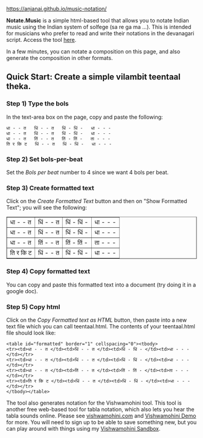 https://anjanai.github.io/music-notation/

**Notate.Music** is a simple html-based tool that allows you to notate Indian music using the Indian system of solfege (sa re ga ma ...). This is intended for musicians who prefer to read and write their notations in the devanagari script. Access the tool [here](https://anjanai.github.io/music-notation/).

In a few minutes, you can notate a composition on this page, and also generate the composition in other formats.
## Quick Start:  Create a simple vilambit teentaal theka.

### Step 1) Type the bols
In the text-area box on the page, copy and paste the following:
```
धा - - त   धिं - - त   धिं - धिं -   धा - - -
धा - - त   धिं - - त   धिं - धिं -   धा - - -
धा - - त   तिं - - त   तिं - तिं -   ता - - -
ति र कि ट   धिं - - त   धिं - धिं -   धा - - -
```

### Step 2) Set bols-per-beat
Set the *Bols per beat* number to 4 since we want 4 bols per beat.

### Step 3) Create formatted text
Click on the *Create Formatted Text* button and then on "Show Formatted Text"; you will see the following:
<html>
<table id="formatted" border="1" cellspacing="0"><tbody>
<tr><td>धा - - त </td><td>धिं - - त </td><td>धिं - धिं - </td><td>धा - - - </td></tr>
<tr><td>धा - - त </td><td>धिं - - त </td><td>धिं - धिं - </td><td>धा - - - </td></tr>
<tr><td>धा - - त </td><td>तिं - - त </td><td>तिं - तिं - </td><td>ता - - - </td></tr>
<tr><td>ति र कि ट </td><td>धिं - - त </td><td>धिं - धिं - </td><td>धा - - - </td></tr>
</tbody></table>
</html>

### Step 4) Copy formatted text
You can copy and paste this formatted text into a document (try doing it in a google doc).

### Step 5) Copy html
Click on the *Copy Formatted text as HTML* button, then paste into a new text file which you can call teentaal.html.
The contents of your teentaal.html file should look like:

```
<table id="formatted" border="1" cellspacing="0"><tbody>
<tr><td>धा - - त </td><td>धिं - - त </td><td>धिं - धिं - </td><td>धा - - - </td></tr>
<tr><td>धा - - त </td><td>धिं - - त </td><td>धिं - धिं - </td><td>धा - - - </td></tr>
<tr><td>धा - - त </td><td>तिं - - त </td><td>तिं - तिं - </td><td>ता - - - </td></tr>
<tr><td>ति र कि ट </td><td>धिं - - त </td><td>धिं - धिं - </td><td>धा - - - </td></tr>
</tbody></table>
```

The tool also generates notation for the Vishwamohini tool. This tool is another free web-based tool for tabla notation, which also lets you hear the tabla sounds online.
Please see [vishwamohini.com](http://vishwamohini.com/) and [Vishwamohini Demo](http://vishwamohini.com/music/demo.php) for more. You will need to sign up to be able to save something new, but you can play around with things using my [Vishwamohini Sandbox](http://vishwamohini.com/music/music.php?id=871).

